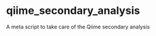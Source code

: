 qiime_secondary_analysis
========================

A meta script to take care of the Qiime secondary analysis

